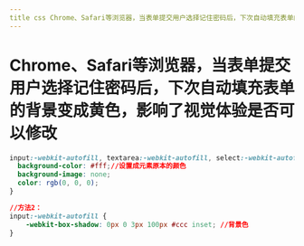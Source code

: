 ```yaml
---
title css Chrome、Safari等浏览器，当表单提交用户选择记住密码后，下次自动填充表单的背景变成黄色，影响了视觉体验是否可以修改
---
```


# Chrome、Safari等浏览器，当表单提交用户选择记住密码后，下次自动填充表单的背景变成黄色，影响了视觉体验是否可以修改

```css
input:-webkit-autofill, textarea:-webkit-autofill, select:-webkit-autofill {
  background-color: #fff;//设置成元素原本的颜色
  background-image: none;
  color: rgb(0, 0, 0);
}

//方法2：
input:-webkit-autofill {
    -webkit-box-shadow: 0px 0 3px 100px #ccc inset; //背景色
}


